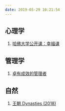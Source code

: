 ```yaml
---
date: 2019-05-29 10:21:54
---
```


## 心理学
1. [哈佛大学公开课：幸福课](http://open.163.com/movie/2006/1/1/9/M6HV755O6_M6HV8DF19.html)

## 管理学
1. [卓有成效的管理者](https://book.douban.com/subject/1322025/)

## 自然
1. [王朝 Dynasties (2018)](https://movie.douban.com/subject/27182707/)

